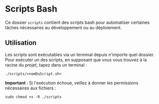 # Scripts Bash

Ce dossier `scripts` contient des scripts bash pour automatiser certaines tâches nécessaires au développement ou au déploiement.

## Utilisation

Les scripts sont exécutables via un terminal depuis n'importe quel dossier.
Pour exécuter un des scripts, en supposant que vous vous trouvez à la racine du projet, tapez dans un terminal :
```
./scripts/<nomDuScript.sh>
```

**Important** : Si l'exécution échoue, veillez à donner les permissions nécessaires aux fichiers :
```
sudo chmod +x -R ./scripts
```
